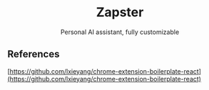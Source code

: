 <h1 align="center">Zapster</h1>
<p align="center">Personal AI assistant, fully customizable</p>

## References

[https://github.com/lxieyang/chrome-extension-boilerplate-react](https://github.com/lxieyang/chrome-extension-boilerplate-react)
